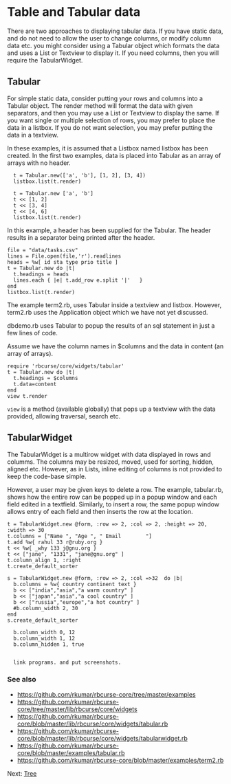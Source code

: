 # Table and Tabular data

There are two approaches to displaying tabular data. If you have static data, and do not need to allow the user to change columns, or modify column data etc. you might consider using a Tabular object which formats the data and uses a List or Textview to display it. If you need columns, then you will require the TabularWidget.

## Tabular

For simple static data, consider putting your rows and columns into a Tabular object. The render method will format the data with given separators, and then you may use a List or Textview to display the same. If you want single or multiple selection of rows, you may prefer to place the data in a listbox. If you do not want selection, you may prefer putting the data in a textview.

In these examples, it is assumed that a Listbox named listbox has been created.
In the first two examples, data is placed into Tabular as an array of arrays with no header.

      t = Tabular.new(['a', 'b'], [1, 2], [3, 4])
      listbox.list(t.render)

      t = Tabular.new ['a', 'b']
      t << [1, 2]
      t << [3, 4]
      t << [4, 6]
      listbox.list(t.render)

In this example, a header has been supplied for the Tabular. The header results in a separator being printed after the header.

    file = "data/tasks.csv"
    lines = File.open(file,'r').readlines 
    heads = %w[ id sta type prio title ]
    t = Tabular.new do |t|
      t.headings = heads
      lines.each { |e| t.add_row e.split '|'   }
    end
    listbox.list(t.render)

The example term2.rb, uses Tabular inside a textview and listbox. However, term2.rb uses the Application object which we have not yet discussed.

dbdemo.rb uses Tabular to popup the results of an sql statement in just a few lines of code.

Assume we have the column names in $columns and the data in content (an array of arrays).

    require 'rbcurse/core/widgets/tabular'
    t = Tabular.new do |t|
      t.headings = $columns
      t.data=content   
    end
    view t.render

`view` is a method (available globally) that pops up a textview with the data provided, allowing traversal, search etc.
## TabularWidget

The TabularWidget is a multirow widget with data displayed in rows and columms. The columns may be resized, moved,
used for sorting, hidden, aligned etc. However, as in Lists, inline editing of columns is not provided to keep the code-base simple.

However, a user may be given keys to delete a row. The example, tabular.rb, shows how the entire row can be popped up in a popup window and each field edited in a textfield. Similarly, to insert a row, the same popup window allows entry of each field and then inserts the row at the location.

    t = TabularWidget.new @form, :row => 2, :col => 2, :height => 20, :width => 30
    t.columns = ["Name ", "Age ", " Email        "]
    t.add %w{ rahul 33 r@ruby.org }
    t << %w{ _why 133 j@gnu.org }
    t << ["jane", "1331", "jane@gnu.org" ]
    t.column_align 1, :right
    t.create_default_sorter

    s = TabularWidget.new @form, :row => 2, :col =>32  do |b|
      b.columns = %w{ country continent text }
      b << ["india","asia","a warm country" ] 
      b << ["japan","asia","a cool country" ] 
      b << ["russia","europe","a hot country" ] 
      #b.column_width 2, 30
    end
    s.create_default_sorter

      b.column_width 0, 12
      b.column_width 1, 12
      b.column_hidden 1, true


      link programs. and put screenshots.

### See also

- https://github.com/rkumar/rbcurse-core/tree/master/examples
- https://github.com/rkumar/rbcurse-core/tree/master/lib/rbcurse/core/widgets
- https://github.com/rkumar/rbcurse-core/blob/master/lib/rbcurse/core/widgets/tabular.rb
- https://github.com/rkumar/rbcurse-core/blob/master/lib/rbcurse/core/widgets/tabularwidget.rb
- https://github.com/rkumar/rbcurse-core/blob/master/examples/tabular.rb
- https://github.com/rkumar/rbcurse-core/blob/master/examples/term2.rb

Next: [Tree](./tree.md)
